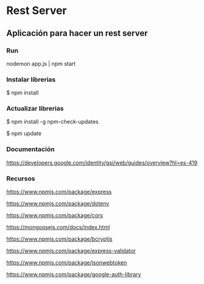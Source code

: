 # Rest Server

## Aplicación para hacer un rest server

### Run

nodemon app.js | npm start

### Instalar librerias
$ npm install

### Actualizar librerias

$ npm install -g npm-check-updates

$ npm update

### Documentación

https://developers.google.com/identity/gsi/web/guides/overview?hl=es-419

### Recursos

https://www.npmjs.com/package/express

https://www.npmjs.com/package/dotenv

https://www.npmjs.com/package/cors

https://mongoosejs.com/docs/index.html

https://www.npmjs.com/package/bcryptjs

https://www.npmjs.com/package/express-validator

https://www.npmjs.com/package/jsonwebtoken

https://www.npmjs.com/package/google-auth-library
